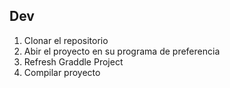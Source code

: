 ## Dev

1. Clonar el repositorio
2. Abir el proyecto en su programa de preferencia
3. Refresh Graddle Project
4. Compilar proyecto
